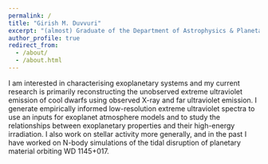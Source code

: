 ```yaml
---
permalink: /
title: "Girish M. Duvvuri"
excerpt: "(almost) Graduate of the Department of Astrophysics & Planetary Science at CU Boulder"
author_profile: true
redirect_from:
  - /about/
  - /about.html
---
```


I am interested in characterising exoplanetary systems and my current research
is primarily reconstructing the unobserved extreme ultraviolet emission of
cool dwarfs using observed X-ray and far ultraviolet emission. I generate
empirically informed low-resolution extreme ultraviolet spectra to use an
inputs for exoplanet atmosphere models and to study the relationships between
exoplanetary properties and their high-energy irradiation. I also work on
stellar activity more generally, and in the past I have worked on N-body
simulations of the tidal disruption of planetary material orbiting WD 1145+017.
